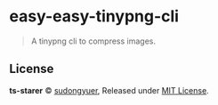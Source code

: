 # easy-easy-tinypng-cli

> A tinypng cli to compress images.

## License

**ts-starer** © [sudongyuer](https://github.com/sudongyuer), Released under [MIT License](LICENSE).
